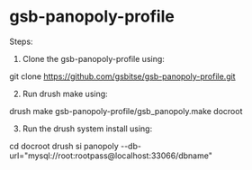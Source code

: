 gsb-panopoly-profile
====================

Steps:

1. Clone the gsb-panopoly-profile using:

git clone https://github.com/gsbitse/gsb-panopoly-profile.git

2. Run drush make using:

drush make gsb-panopoly-profile/gsb_panopoly.make docroot

3. Run the drush system install using:

cd docroot
drush si panopoly --db-url="mysql://root:rootpass@localhost:33066/dbname"

